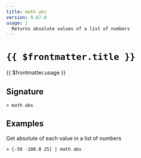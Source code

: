 ```yaml
---
title: math abs
version: 0.67.0
usage: |
  Returns absolute values of a list of numbers
---
```


# <code>{{ $frontmatter.title }}</code>

<div style='white-space: pre-wrap;'>{{ $frontmatter.usage }}</div>

## Signature

```> math abs ```

## Examples

Get absolute of each value in a list of numbers
```shell
> [-50 -100.0 25] | math abs
```
